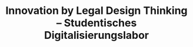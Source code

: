 ---
id: "studdigilab" # nochmal überlegen
method: "Seminar"
institution: "Fakultät für Rechtswissenschaft, HUL Schreibzentrum, Fakultät für Mathematik, Informatik & Naturwissenschaften"
title: "Innovation by Legal Design Thinking – Studentisches Digitalisierungslabor"
title_project:
title_short: "StudDigiLab"
period: "Oct 23 ­­- Jul 24 (10 months)"
foerderlinie: "Transferorientierte Data Literacy"
round: "2"
filter: "2"
lecture2go: "70553"
uhh_url: "https://www.hcl.uni-hamburg.de/ddlitlab/data-literacy-lehrlabor/zweite-foerderrunde/19-studdigilab.html"
contributors: 
mentor: "Anton Sefkow, Lukas Musumeci, Marten Borchers"
quote: "Im Seminar wird ein realer digitaler Prototyp mit Hilfe ko-kreativer Methoden und unter Verwendung eines no code-Tools (Forest/Legal OS) entwickelt. Die prototypischen Lösungen müssen statische Abstraktionen (Jura), Modelle (Informatik) und operative Anwendung (Soziale Arbeit & Sozialrecht) aufeinander abstimmen. Hierfür ist der interdisziplinäre Austausch entscheidend, da Rückmeldungen von und für andere Disziplinen das Verständnis von Anforderungen und Lösungen schärfen, damit letztere nützlich, attraktiv und bedienbar sind, was integraler Bestandteile von Design Thinking ist."
text: |
    ### Das Projekt StudDigiLab

    Interdisziplinäre Transferveranstaltungen sind sehr selten. Speziell im juristischen Bereich findet vordergründig eher eine Abschottung gegenüber anderen Disziplinen statt. Die Komplexität der Welt erfordert jedoch integrative Innovationen, die regelmäßig das Resultat interdisziplinärer Zusammenarbeit sind. Die Lehrveranstaltung zielt unter anderem darauf ab, hier einzigartige Erfahrungen zu vermitteln, die einen realistischen Blick auf das spätere Berufsleben zulassen.

    Im Zuge des Projekts erweitern die Teilnehmenden ihre Data Literacy in den drei Kompetenzbereichen Knowledge, Skills und Values. Sie lernen algorithmisches Denken und erlangen Wissen über Daten und Informationen, über Grundlagen der Datenwertschöpfung und Datenanalyse und der Datenvisualisierung sowie über nutzerzentrierte und rechtskonforme Softwareentwicklung. Mit der Anwendung von (Legal) Design Thinking für die Problemlösung und die Produktentwicklung sowie der Umsetzung mit dem No-Code-Tool “Forest” werden außerdem die praktischen Fähigkeiten ausgebaut. Um dabei die gesellschaftliche Verantwortung und das Gemeinwohl im Blick zu behalten, wird der gesamte Prozess von der Frage “Was wollen/können/dürfen/sollen wir mit Daten machen?” reflexiv begleitet.

    ## Rückblick und Ergebnisse

    Das StudDigiLab hat durch seine innovative, praxisorientierte und interdisziplinäre Herangehensweise bedeutende Ergebnisse erzielt, die die Kompetenzen der Studierenden und die Lehrmethodik nachhaltig beeinflusst haben. Im Mittelpunkt stand die Entwicklung digitaler Prototypen für reale Herausforderungen in Sozialunternehmen, wodurch die Studierenden fachliches Wissen sowie praktische Technologiefähigkeiten erwarben.

    Ein zentrales Ergebnis ist die Förderung der Data Literacy der Studierenden, die lernen, Probleme datenbasiert zu analysieren und Entscheidungen zu treffen—eine unverzichtbare Fähigkeit in der heutigen Datenwelt. Zudem wurde die interdisziplinäre Kompetenz durch die Zusammenarbeit mit Sozialunternehmen und die Integration verschiedener Fachperspektiven gestärkt. Dies ermöglichte den Studierenden, über ihr Fachgebiet hinaus zu denken und Probleme aus verschiedenen Blickwinkeln zu betrachten, was in der modernen Arbeitswelt zunehmend wichtig ist.

    in weiteres Ergebnis ist die Entwicklung der Reflexionskompetenz, bei der Studierende ihre Lernprozesse und die Anwendung der erworbenen Fähigkeiten kritisch reflektierten—essentiell für lebenslanges Lernen und persönliche Entwicklung. Außerdem spielte Design Thinking eine zentrale Rolle: Studierende entwickelten kreative Lösungen für die gestellten Herausforderungen und lernten, empathisch auf die Bedürfnisse und Probleme der Nutzer einzugehen.

    ## Tipps von Lehrenden für Lehrende

    Insgesamt hat das Lehrprojekt gezeigt, wie wichtig und bereichernd eine offene, flexible und praxisnahe Lehr- und Lernumgebung ist. Die erzielten Ergebnisse – von der Förderung entscheidender Kompetenzen wie Data Literacy und interdisziplinärer Zusammenarbeit bis hin zur Entwicklung didaktischer Fähigkeiten des Lehrpersonals – unterstreichen die Bedeutung innovativer Lehransätze in der heutigen Bildungslandschaft. Das Projekt hat nicht nur die beteiligten Studierenden und Lehrpersonen, sondern auch die beteiligten Sozialunternehmen bereichert und verdeutlicht, dass derartige Lehrformate einen wesentlichen Beitrag zur Vorbereitung auf die Herausforderungen und Chancen der digitalisierten Arbeitswelt leisten.

image: "https://www.hcl.uni-hamburg.de/17622225/studdigilab-patrick-perkins-unsplash-811f0918afdba72f827a0322117f6cd13850a44d.jpg"
image_credit: "patrick perkins / unsplash"
link_external:
stine: "WiSe 2023/24: Seminar https://www.stine.uni-hamburg.de/scripts/mgrqispi.dll?APPNAME=CampusNet&PRGNAME=COURSEDETAILS&ARGUMENTS=-N000000000000001,-N000605,-N0,-N387363563115615,-N387363563152616,-N0,-N0,-N3,-AcuaweYw7fzn6PZf6OoWt3SLyRgRJRQV6vdBFVWHyfSpfPWWTOURARSmUQZejQMPtcMWqef2dcBwMYoHeYWBNWMm67qApefGvHq5UPumCVkZHPSPURMPaPSW9HDwoYgowYY6JHzw-fBRPOunNmUn9OIHTH-RAOf6aOuPmcBfNrgRTOoBFYSo6RYGb7DFZRz55moRZCWpq7dAImWlj7ji9Qg5V3uphPZpLmoUMHjpvRWct3YywPqf6rMf97Q554MBtWjW54QoHO-HyxImkRqmprD5XQjPxVWfAVY5ZPdw6fDRoPN5L7WoVQjPJmfZzvU53eQLxVUKMWuWxHfadczc9xZU64oBjxjadvz6SWZLbYfHAPYALxUWt7qAPvuHexYL7YDZHcN6AczGNQfmlHDWofdGHYDmMPWVdeDVFf-U8mqRv7M5zOU5CQdRNxDZIVYFdOQpYRURPOYUefUV94uAprDUUYSpvVQot3Q5VRqWQmkZ37N5xRZHVeWH9vgLtQDwuvW5xPuAC3WPjVZLbPUWpYuPKV-HHcuA6eDKmmDeZmIRuVBRVYI5KPIPefdWUWkZHxqZePZfZ4DUUWoHTO-cAeqKpCfAsvUPLPYAARjnFWtN9PDmDcBLeVfyARB6QQz66vQmkmQmxvM5SQf6MeuHIOgiAWqZeWWPpHQHEQzR7HBwVWDH0OYAMeqUmQumFmuPargHsrM7A3WLWODwjRBAuxDoWOzlFQBG6W-HveZWEVYRYOzHSfIPNfYZtmWetPQLl"
---